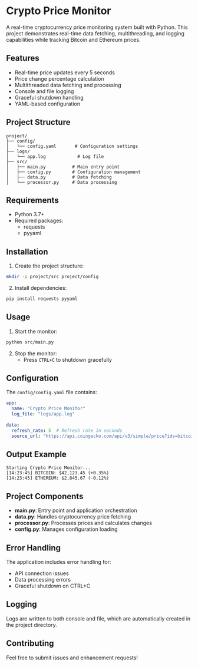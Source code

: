 # Crypto Price Monitor

A real-time cryptocurrency price monitoring system built with Python. This project demonstrates real-time data fetching, multithreading, and logging capabilities while tracking Bitcoin and Ethereum prices.

## Features

- Real-time price updates every 5 seconds
- Price change percentage calculation
- Multithreaded data fetching and processing
- Console and file logging
- Graceful shutdown handling
- YAML-based configuration

## Project Structure

```
project/
├── config/
│   └── config.yaml       # Configuration settings
├── logs/
│   └── app.log            # Log file
├── src/
│   ├── main.py          # Main entry point
│   ├── config.py        # Configuration management
│   ├── data.py          # Data fetching
│   └── processor.py     # Data processing
```

## Requirements

- Python 3.7+
- Required packages:
  - requests
  - pyyaml

## Installation

1. Create the project structure:
```bash
mkdir -p project/src project/config
```

2. Install dependencies:
```bash
pip install requests pyyaml
```

## Usage

1. Start the monitor:
```bash
python src/main.py
```

2. Stop the monitor:
   - Press `CTRL+C` to shutdown gracefully

## Configuration

The `config/config.yaml` file contains:
```yaml
app:
  name: "Crypto Price Monitor"
  log_file: "logs/app.log"
  
data:
  refresh_rate: 5  # Refresh rate in seconds
  source_url: "https://api.coingecko.com/api/v3/simple/price?ids=bitcoin,ethereum&vs_currencies=usd"
```

## Output Example

```
Starting Crypto Price Monitor...
[14:23:45] BITCOIN: $42,123.45 (+0.35%)
[14:23:45] ETHEREUM: $2,845.67 (-0.12%)
```

## Project Components

- **main.py**: Entry point and application orchestration
- **data.py**: Handles cryptocurrency price fetching
- **processor.py**: Processes prices and calculates changes
- **config.py**: Manages configuration loading

## Error Handling

The application includes error handling for:
- API connection issues
- Data processing errors
- Graceful shutdown on CTRL+C

## Logging

Logs are written to both console and file, which are automatically created in the project directory.

## Contributing

Feel free to submit issues and enhancement requests!
